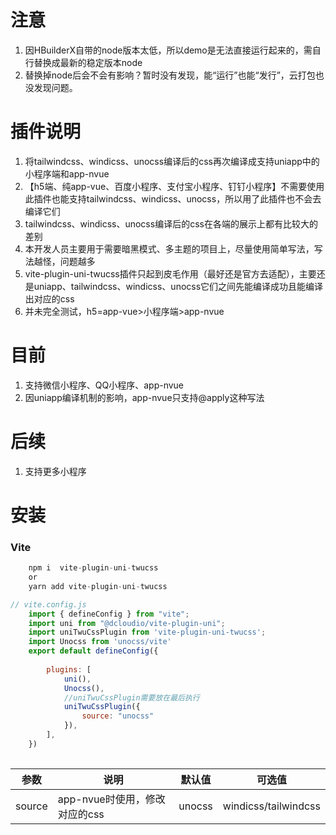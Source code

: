 # 注意
1. 因HBuilderX自带的node版本太低，所以demo是无法直接运行起来的，需自行替换成最新的稳定版本node
2. 替换掉node后会不会有影响？暂时没有发现，能“运行”也能“发行”，云打包也没发现问题。

# 插件说明
1. 将tailwindcss、windicss、unocss编译后的css再次编译成支持uniapp中的小程序端和app-nvue
2. 【h5端、纯app-vue、百度小程序、支付宝小程序、钉钉小程序】不需要使用此插件也能支持tailwindcss、windicss、unocss，所以用了此插件也不会去编译它们
3. tailwindcss、windicss、unocss编译后的css在各端的展示上都有比较大的差别
4. 本开发人员主要用于需要暗黑模式、多主题的项目上，尽量使用简单写法，写法越怪，问题越多
5. vite-plugin-uni-twucss插件只起到皮毛作用（最好还是官方去适配），主要还是uniapp、tailwindcss、windicss、unocss它们之间先能编译成功且能编译出对应的css
6. 并未完全测试，h5=app-vue>小程序端>app-nvue

# 目前
1. 支持微信小程序、QQ小程序、app-nvue
2. 因uniapp编译机制的影响，app-nvue只支持@apply这种写法

# 后续
1. 支持更多小程序

# 安装
### Vite

``` javascript
	npm i  vite-plugin-uni-twucss
	or
	yarn add vite-plugin-uni-twucss
```

``` javascript
// vite.config.js
	import { defineConfig } from "vite";
	import uni from "@dcloudio/vite-plugin-uni";
	import uniTwuCssPlugin from 'vite-plugin-uni-twucss';
	import Unocss from 'unocss/vite'
	export default defineConfig({
	
		plugins: [
			uni(),
			Unocss(),
			//uniTwuCssPlugin需要放在最后执行
			uniTwuCssPlugin({
				source: "unocss"
			}),
		],
	})
	
```

|参数	|说明	|默认值	|可选值	|
|--		|--		|--		|--	|
|	source	|app-nvue时使用，修改对应的css		|	unocss	|windicss/tailwindcss	|